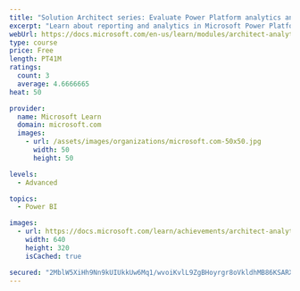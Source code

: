 ```yaml
---
title: "Solution Architect series: Evaluate Power Platform analytics and AI"
excerpt: "Learn about reporting and analytics in Microsoft Power Platform."
webUrl: https://docs.microsoft.com/en-us/learn/modules/architect-analytics/
type: course
price: Free
length: PT41M
ratings:
  count: 3
  average: 4.6666665
heat: 50

provider:
  name: Microsoft Learn
  domain: microsoft.com
  images:
    - url: /assets/images/organizations/microsoft.com-50x50.jpg
      width: 50
      height: 50

levels:
  - Advanced

topics:
  - Power BI

images:
  - url: https://docs.microsoft.com/learn/achievements/architect-analytics-social.png
    width: 640
    height: 320
    isCached: true

secured: "2MblW5XiHh9Nn9kUIUkkUw6Mq1/wvoiKvlL9ZgBHoyrgr8oVkldhMB86KSARXk4xhgkNqTMrbidQXVu0KY9QvHti6uihJqrbFOUoxcAlXV/H9jcES7aTOYV5uPAlCexosOld3S/9Upha0YqPlxEukR6I0k37+7ejY+2wHvRl8QQbEK2wxkIAiwby2bRYppwtmSLId930CgHtQFfgk2sKbr3KiB/7xnlgA3l+1glUHg43XZjxPTIhjV88kGCkLVe2iuVYfXPfE21h1dofIHNgC7/FNV7L33RNMV7xckKkxEuYdBZrMSxbe3KraV5Eopsc2dMvCbz5mLHRRvUc7OrWz1LthGOP9NMrrlo89XodSaSutITNEXpIoWCf25Yt78h8BfOtJmr9eGhtM5h3JQakckk/a1TgPk2udXdJTmsL4Lk=;1j0j8/pIoilVbeODGozwTA=="
---
```


